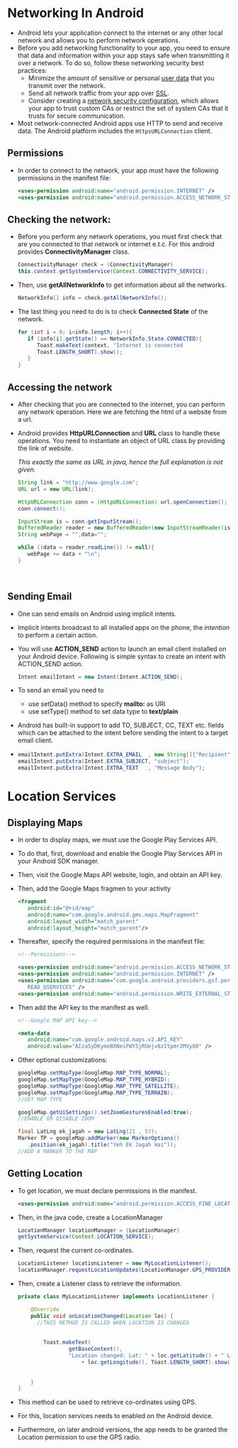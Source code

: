 # Networking In Android

- Android lets your application connect to the internet or any other local network and allows you to perform network operations.
- Before you add networking functionality to your app, you need to ensure that data and information within your app stays safe when transmitting it over a network. To do so, follow these networking security best practices:
  - Minimize the amount of sensitive or personal [user data](https://developer.android.com/training/articles/security-tips.html#UserData) that you transmit over the network.
  - Send all network traffic from your app over [SSL](https://developer.android.com/training/articles/security-ssl.html).
  - Consider creating a [network security configuration](https://developer.android.com/training/articles/security-config.html), which allows your app to trust custom CAs or restrict the set of system CAs that it trusts for secure communication.
- Most network-connected Android apps use HTTP to send and receive data. The Android platform includes the `HttpsURLConnection` client.

## Permissions

- In order to connect to the network, your app must have the following permissions in the manifest file:

  ```xml
  <uses-permission android:name="android.permission.INTERNET" />
  <uses-permission android:name="android.permission.ACCESS_NETWORK_STATE" />
  ```

## Checking the network:

- Before you perform any network operations, you must first check that are you connected to that network or internet e.t.c. For this android provides **ConnectivityManager** class. 

  ```java
  ConnectivityManager check = (ConnectivityManager) 
  this.context.getSystemService(Context.CONNECTIVITY_SERVICE);  
  ```

- Then, use **getAllNetworkInfo** to get information about all the networks.

  ```java
  NetworkInfo[] info = check.getAllNetworkInfo();
  ```

- The last thing you need to do is to check **Connected State** of the network.

  ```java
  for (int i = 0; i<info.length; i++){
     if (info[i].getState() == NetworkInfo.State.CONNECTED){
        Toast.makeText(context, "Internet is connected
        Toast.LENGTH_SHORT).show();
     }
  }
  ```




## Accessing the network


- After checking that you are connected to the internet, you can perform any network operation. Here we are fetching the html of a website from a url.

- Android provides **HttpURLConnection** and **URL** class to handle these operations. You need to instantiate an object of URL class by providing the link of website.

  _This exactly the same as URL in java, hence the full explanation is not given._

  ```java
  String link = "http://www.google.com";
  URL url = new URL(link);

  HttpURLConnection conn = (HttpURLConnection) url.openConnection();
  conn.connect();	

  InputStream is = conn.getInputStream();
  BufferedReader reader = new BufferedReader(new InputStreamReader(is, "UTF-8"));
  String webPage = "",data="";

  while ((data = reader.readLine()) != null){
     webPage += data + "\n";
  }
  ```

  ​


## Sending Email

- One can send emails on Android using implicit intents.

- Implicit intents broadcast to all installed apps on the phone, the _intention_ to perform a certain action.

- You will use **ACTION_SEND** action to launch an email client installed on your Android device. Following is simple syntax to create an intent with ACTION_SEND action.

  ```java
  Intent emailIntent = new Intent(Intent.ACTION_SEND);
  ```

- To send an email you need to 

  - use setData() method to specify **mailto:** as URI
  - use setType() method to set data type to **text/plain** 

- Android has built-in support to add TO, SUBJECT, CC, TEXT etc. fields which can be attached to the intent before sending the intent to a target email client. 

- ```java
  emailIntent.putExtra(Intent.EXTRA_EMAIL  , new String[]{"Recipient"});
  emailIntent.putExtra(Intent.EXTRA_SUBJECT, "subject");
  emailIntent.putExtra(Intent.EXTRA_TEXT   , "Message Body");
  ```

# Location Services

## Displaying Maps

- In order to display maps, we must use the Google Play Services API.

- To do that, first, download and enable the Google Play Services API in your Android SDK manager.

- Then, visit the Google Maps API website, login, and obtain an API key. 

- Then, add the Google Maps fragmen to your activity

  ```xml
  <fragment
     android:id="@+id/map"
     android:name="com.google.android.gms.maps.MapFragment"
     android:layout_width="match_parent"
     android:layout_height="match_parent"/>
  ```

- Thereafter, specify the required permissions in the manifest file:

  ```xml
  <!--Permissions-->

  <uses-permission android:name="android.permission.ACCESS_NETWORK_STATE" />
  <uses-permission android:name="android.permission.INTERNET" />
  <uses-permission android:name="com.google.android.providers.gsf.permission.
     READ_GSERVICES" />
  <uses-permission android:name="android.permission.WRITE_EXTERNAL_STORAGE" />
  ```

- Then add the API key to the manifest as well.

  ```xml
  <!--Google MAP API key-->

  <meta-data
     android:name="com.google.android.maps.v2.API_KEY"
     android:value="AIzaSyDKymeBXNeiFWY5jRUejv6zItpmr2MVyQ0" />  
  ```

- Other optional customizations:

  ```java
  googleMap.setMapType(GoogleMap.MAP_TYPE_NORMAL);
  googleMap.setMapType(GoogleMap.MAP_TYPE_HYBRID);
  googleMap.setMapType(GoogleMap.MAP_TYPE_SATELLITE);
  googleMap.setMapType(GoogleMap.MAP_TYPE_TERRAIN);
  //SET MAP TYPE

  googleMap.getUiSettings().setZoomGesturesEnabled(true);
  //ENABLE OR DISABLE ZOOM

  final LatLng ek_jagah = new LatLng(21 , 57);
  Marker TP = googleMap.addMarker(new MarkerOptions()
     .position(ek_jagah).title("Yeh Ek Jagah Hai")); 
  //ADD A MARKER TO THE MAP
  ```

## Getting Location

- To get location, we must declare permissions in the manifest.

  ```xml
  <uses-permission android:name="android.permission.ACCESS_FINE_LOCATION" />
  ```

- Then, in the java code, create a LocationManager

  ```java
  LocationManager locationManager = (LocationManager)
  getSystemService(Context.LOCATION_SERVICE);
  ```

- Then, request the current co-ordinates.

  ```java
  LocationListener locationListener = new MyLocationListener();
  locationManager.requestLocationUpdates(LocationManager.GPS_PROVIDER, 5000, 10, locationListener);
  ```

- Then, create a Listener class to retrieve the information.

  ```java
  private class MyLocationListener implements LocationListener {

      @Override
      public void onLocationChanged(Location loc) {
        //THIS METHOD IS CALLED WHEN LOCATION IS CHANGED
        
              
          Toast.makeText(
                  getBaseContext(),
                  "Location changed: Lat: " + loc.getLatitude() + " Lng: "
                      + loc.getLongitude(), Toast.LENGTH_SHORT).show();
          
          
      }
  }
  ```

- This method can be used to retrieve co-ordinates using GPS.

- For this, location services needs to enabled on the Android device.

- Furthermore, on later android versions, the app needs to be granted the Location permission to use the GPS radio.